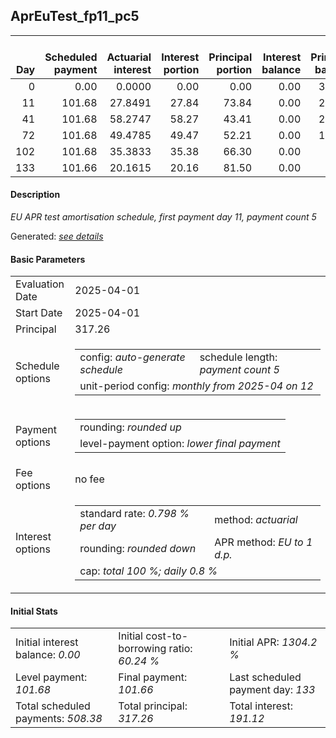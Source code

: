 <h2>AprEuTest_fp11_pc5</h2>
<table>
    <thead style="vertical-align: bottom;">
        <th style="text-align: right;">Day</th>
        <th style="text-align: right;">Scheduled payment</th>
        <th style="text-align: right;">Actuarial interest</th>
        <th style="text-align: right;">Interest portion</th>
        <th style="text-align: right;">Principal portion</th>
        <th style="text-align: right;">Interest balance</th>
        <th style="text-align: right;">Principal balance</th>
        <th style="text-align: right;">Total actuarial interest</th>
        <th style="text-align: right;">Total interest</th>
        <th style="text-align: right;">Total principal</th>
    </thead>
    <tr style="text-align: right;">
        <td class="ci00">0</td>
        <td class="ci01" style="white-space: nowrap;">0.00</td>
        <td class="ci02">0.0000</td>
        <td class="ci03">0.00</td>
        <td class="ci04">0.00</td>
        <td class="ci05">0.00</td>
        <td class="ci06">317.26</td>
        <td class="ci07">0.0000</td>
        <td class="ci08">0.00</td>
        <td class="ci09">0.00</td>
    </tr>
    <tr style="text-align: right;">
        <td class="ci00">11</td>
        <td class="ci01" style="white-space: nowrap;">101.68</td>
        <td class="ci02">27.8491</td>
        <td class="ci03">27.84</td>
        <td class="ci04">73.84</td>
        <td class="ci05">0.00</td>
        <td class="ci06">243.42</td>
        <td class="ci07">27.8491</td>
        <td class="ci08">27.84</td>
        <td class="ci09">73.84</td>
    </tr>
    <tr style="text-align: right;">
        <td class="ci00">41</td>
        <td class="ci01" style="white-space: nowrap;">101.68</td>
        <td class="ci02">58.2747</td>
        <td class="ci03">58.27</td>
        <td class="ci04">43.41</td>
        <td class="ci05">0.00</td>
        <td class="ci06">200.01</td>
        <td class="ci07">86.1238</td>
        <td class="ci08">86.11</td>
        <td class="ci09">117.25</td>
    </tr>
    <tr style="text-align: right;">
        <td class="ci00">72</td>
        <td class="ci01" style="white-space: nowrap;">101.68</td>
        <td class="ci02">49.4785</td>
        <td class="ci03">49.47</td>
        <td class="ci04">52.21</td>
        <td class="ci05">0.00</td>
        <td class="ci06">147.80</td>
        <td class="ci07">135.6023</td>
        <td class="ci08">135.58</td>
        <td class="ci09">169.46</td>
    </tr>
    <tr style="text-align: right;">
        <td class="ci00">102</td>
        <td class="ci01" style="white-space: nowrap;">101.68</td>
        <td class="ci02">35.3833</td>
        <td class="ci03">35.38</td>
        <td class="ci04">66.30</td>
        <td class="ci05">0.00</td>
        <td class="ci06">81.50</td>
        <td class="ci07">170.9856</td>
        <td class="ci08">170.96</td>
        <td class="ci09">235.76</td>
    </tr>
    <tr style="text-align: right;">
        <td class="ci00">133</td>
        <td class="ci01" style="white-space: nowrap;">101.66</td>
        <td class="ci02">20.1615</td>
        <td class="ci03">20.16</td>
        <td class="ci04">81.50</td>
        <td class="ci05">0.00</td>
        <td class="ci06">0.00</td>
        <td class="ci07">191.1471</td>
        <td class="ci08">191.12</td>
        <td class="ci09">317.26</td>
    </tr>
</table>
<h4>Description</h4>
<p><i>EU APR test amortisation schedule, first payment day 11, payment count 5</i></p>
<p>Generated: <i><a href="../GeneratedDate.html">see details</a></i></p>
<h4>Basic Parameters</h4>
<table>
    <tr>
        <td>Evaluation Date</td>
        <td>2025-04-01</td>
    </tr>
    <tr>
        <td>Start Date</td>
        <td>2025-04-01</td>
    </tr>
    <tr>
        <td>Principal</td>
        <td>317.26</td>
    </tr>
    <tr>
        <td>Schedule options</td>
        <td>
            <table>
                <tr>
                    <td>config: <i>auto-generate schedule</i></td>
                    <td>schedule length: <i><i>payment count</i> 5</i></td>
                </tr>
                <tr>
                    <td colspan="2" style="white-space: nowrap;">unit-period config: <i>monthly from 2025-04 on 12</i></td>
                </tr>
            </table>
        </td>
    </tr>
    <tr>
        <td>Payment options</td>
        <td>
            <table>
                <tr>
                    <td>rounding: <i>rounded up</i></td>
                </tr>
                <tr>
                    <td>level-payment option: <i>lower&nbsp;final&nbsp;payment</i></td>
                </tr>
            </table>
        </td>
    </tr>
    <tr>
        <td>Fee options</td>
        <td>no fee
        </td>
    </tr>
    <tr>
        <td>Interest options</td>
        <td>
            <table>
                <tr>
                    <td>standard rate: <i>0.798 % per day</i></td>
                    <td>method: <i>actuarial</i></td>
                </tr>
                <tr>
                    <td>rounding: <i>rounded down</i></td>
                    <td>APR method: <i>EU to 1 d.p.</i></td>
                </tr>
                <tr>
                    <td colspan="2">cap: <i>total 100 %; daily 0.8 %</td>
                </tr>
            </table>
        </td>
    </tr>
</table>
<h4>Initial Stats</h4>
<table>
    <tr>
        <td>Initial interest balance: <i>0.00</i></td>
        <td>Initial cost-to-borrowing ratio: <i>60.24 %</i></td>
        <td>Initial APR: <i>1304.2 %</i></td>
    </tr>
    <tr>
        <td>Level payment: <i>101.68</i></td>
        <td>Final payment: <i>101.66</i></td>
        <td>Last scheduled payment day: <i>133</i></td>
    </tr>
    <tr>
        <td>Total scheduled payments: <i>508.38</i></td>
        <td>Total principal: <i>317.26</i></td>
        <td>Total interest: <i>191.12</i></td>
    </tr>
</table>